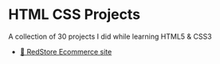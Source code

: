 # HTML CSS Projects
A collection of 30 projects I did while learning HTML5 &amp; CSS3

* [🛒 RedStore Ecommerce site](/redstore-ecommerce-site)
